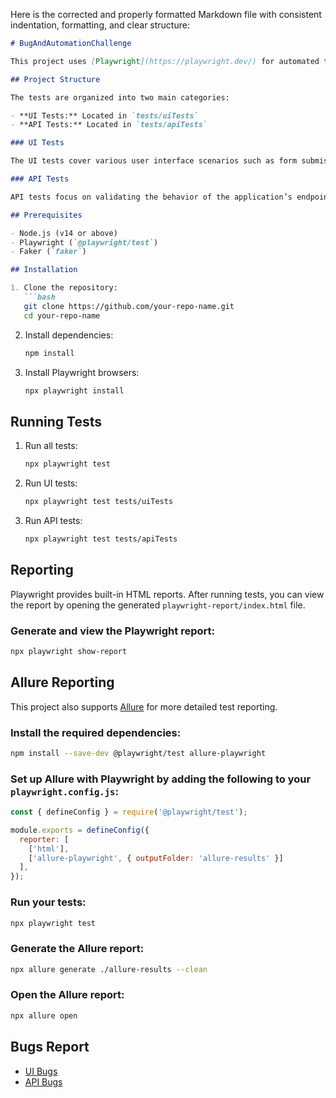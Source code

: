 Here is the corrected and properly formatted Markdown file with consistent indentation, formatting, and clear structure:

```markdown
# BugAndAutomationChallenge

This project uses [Playwright](https://playwright.dev/) for automated testing of both UI and API functionalities. The tests are written in JavaScript and leverage the [Faker](https://www.npmjs.com/package/faker) library to generate test data, including negative test data stored in the `utils/data.json` file.

## Project Structure

The tests are organized into two main categories:

- **UI Tests:** Located in `tests/uiTests`
- **API Tests:** Located in `tests/apiTests`

### UI Tests

The UI tests cover various user interface scenarios such as form submissions, navigation, and UI element validations. Playwright’s Page Object Model (POM) is used to encapsulate page interactions, making the tests more maintainable.

### API Tests

API tests focus on validating the behavior of the application’s endpoints. Common scenarios include verifying status codes, response payloads, and ensuring correct error handling.

## Prerequisites

- Node.js (v14 or above)
- Playwright (`@playwright/test`)
- Faker (`faker`)

## Installation

1. Clone the repository:
   ```bash
   git clone https://github.com/your-repo-name.git
   cd your-repo-name
   ```

2. Install dependencies:
   ```bash
   npm install
   ```

3. Install Playwright browsers:
   ```bash
   npx playwright install
   ```

## Running Tests

1. Run all tests:
   ```bash
   npx playwright test
   ```

2. Run UI tests:
   ```bash
   npx playwright test tests/uiTests
   ```

3. Run API tests:
   ```bash
   npx playwright test tests/apiTests
   ```

## Reporting

Playwright provides built-in HTML reports. After running tests, you can view the report by opening the generated `playwright-report/index.html` file.

### Generate and view the Playwright report:
   ```bash
   npx playwright show-report
   ```

## Allure Reporting

This project also supports [Allure](https://docs.qameta.io/allure/) for more detailed test reporting.

### Install the required dependencies:
   ```bash
   npm install --save-dev @playwright/test allure-playwright
   ```

### Set up Allure with Playwright by adding the following to your `playwright.config.js`:
   ```javascript
   const { defineConfig } = require('@playwright/test');

   module.exports = defineConfig({
     reporter: [
       ['html'],
       ['allure-playwright', { outputFolder: 'allure-results' }]
     ],
   });
   ```

### Run your tests:
   ```bash
   npx playwright test
   ```

### Generate the Allure report:
   ```bash
   npx allure generate ./allure-results --clean
   ```

### Open the Allure report:
   ```bash
   npx allure open
   ```

## Bugs Report

- [UI Bugs](bug_report/bugsFound.md)
- [API Bugs](bug_report/apiBugs.md)
```